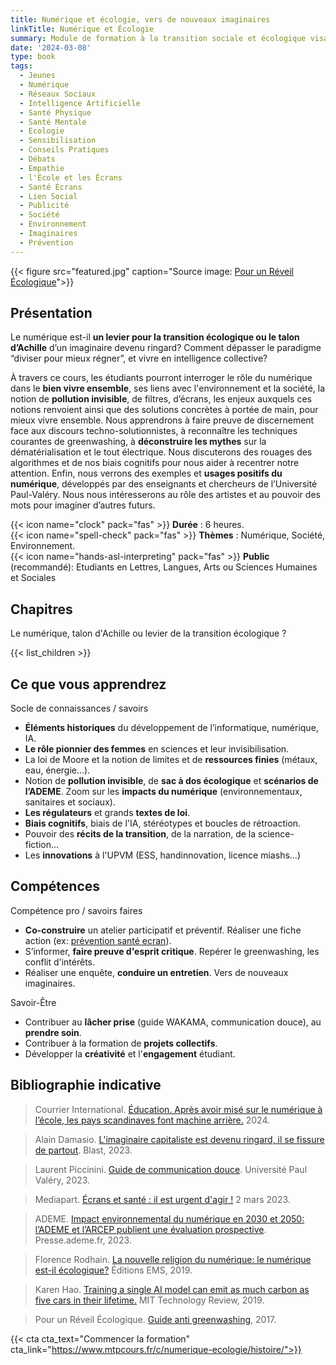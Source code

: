 ```yaml
---
title: Numérique et écologie, vers de nouveaux imaginaires
linkTitle: Numérique et Écologie
summary: Module de formation à la transition sociale et écologique visant à interroger nos usages du numérique, leurs impacts sur l'environnement et le bien vivre ensemble. Initiation à l'animation d'ateliers préventifs et au pouvoir des imaginaires pour sensibiliser aux enjeux et leviers d'actions.
date: '2024-03-08'
type: book
tags:
  - Jeunes
  - Numérique
  - Réseaux Sociaux
  - Intelligence Artificielle
  - Santé Physique
  - Santé Mentale
  - Ecologie
  - Sensibilisation
  - Conseils Pratiques
  - Débats
  - Empathie
  - l'École et les Écrans
  - Santé Écrans
  - Lien Social
  - Publicité
  - Société
  - Environnement
  - Imaginaires
  - Prévention
---
```


{{< figure src="featured.jpg" caption="Source image: [Pour un Réveil Écologique](https://pour-un-reveil-ecologique.org/fr/)">}}

## Présentation

Le numérique est-il <b>un levier pour la transition écologique ou le talon d’Achille</b> d’un imaginaire devenu ringard? Comment dépasser le paradigme “diviser pour mieux régner”, et vivre en intelligence collective? 

À travers ce cours, les étudiants pourront interroger le rôle du numérique dans le <b>bien vivre ensemble</b>, ses liens avec l'environnement et la société, la notion de <b>pollution invisible</b>, de filtres, d’écrans, les enjeux auxquels ces notions renvoient ainsi que des solutions concrètes à portée de main, pour mieux vivre ensemble. Nous apprendrons à faire preuve de discernement face aux discours techno-solutionnistes, à reconnaître les techniques courantes de greenwashing, à <b>déconstruire les mythes</b> sur la dématérialisation et le tout électrique. Nous discuterons des rouages des algorithmes et de nos biais cognitifs pour nous aider à recentrer notre attention. Enfin, nous verrons des exemples et <b>usages positifs du numérique</b>, développés par des enseignants et chercheurs de l’Université Paul-Valéry. Nous nous intéresserons au rôle des artistes et au pouvoir des mots pour imaginer d’autres futurs.

{{< icon name="clock" pack="fas" >}} <b>Durée</b> : 6 heures. <br>
{{< icon name="spell-check" pack="fas" >}} <b>Thèmes</b> : Numérique, Société, Environnement. <br>
{{< icon name="hands-asl-interpreting" pack="fas" >}} <b>Public</b> (recommandé): Etudiants en Lettres, Langues, Arts ou Sciences Humaines et Sociales

## Chapitres

Le numérique, talon d'Achille ou levier de la transition écologique ? 

{{< list_children >}}

## Ce que vous apprendrez

Socle de connaissances / savoirs

- <b>Éléments historiques</b> du développement de l’informatique, numérique, IA.
- <b>Le rôle pionnier des femmes</b> en sciences et leur invisibilisation.
- La loi de Moore et la notion de limites et de <b>ressources finies</b> (métaux, eau, énergie…).
- Notion de <b>pollution invisible</b>, de <b>sac à dos écologique</b> et <b>scénarios de l’ADEME</b>. Zoom sur les <b>impacts du numérique</b> (environnementaux, sanitaires et sociaux).
- <b>Les régulateurs</b> et grands <b>textes de loi</b>.
- <b>Biais cognitifs</b>, biais de l'IA, stéréotypes et boucles de rétroaction.
- Pouvoir des <b>récits de la transition</b>, de la narration, de la science-fiction...
- Les <b>innovations</b> à l'UPVM (ESS, handinnovation, licence miashs...)

## Compétences

Compétence pro / savoirs faires

- <b>Co-construire</b> un atelier participatif et préventif. Réaliser une fiche action (ex: [prévention santé ecran](https://www.mtpcours.fr/c/numerique-ecologie/prevention-sante-ecrans/)).
- S’informer, <b>faire preuve d'esprit critique</b>. Repérer le greenwashing, les conflit d'intérêts.
- Réaliser une enquête, <b>conduire un entretien</b>. Vers de nouveaux imaginaires.

Savoir-Être

- Contribuer au <b>lâcher prise</b> (guide WAKAMA, communication douce), au <b>prendre soin</b>.
- Contribuer à la formation de <b>projets collectifs</b>.
- Développer la <b>créativité</b> et l'<b>engagement</b> étudiant.

## Bibliographie indicative

> Courrier International. [Éducation. Après avoir misé sur le numérique à l’école, les pays scandinaves font machine arrière.](https://www.courrierinternational.com/article/education-apres-avoir-mise-sur-le-numerique-a-l-ecole-les-pays-scandinaves-font-machine-arriere) 2024.

> Alain Damasio. [L'imaginaire capitaliste est devenu ringard, il se fissure de partout](https://www.youtube.com/watch?v=Y8SpcxR6FjQ). Blast, 2023.

> Laurent Piccinini. [Guide de communication douce](https://www.univ-montp3.fr/sites/default/files/guide_de_la_communication_douce_2023_0.pdf). Université Paul Valéry, 2023.

> Mediapart. [Écrans et santé : il est urgent d'agir !](https://blogs.mediapart.fr/emmanuel-prados/blog/020323/ecrans-et-sante-il-est-urgent-d-agir) 2 mars 2023.

> ADEME. [Impact environnemental du numérique en 2030 et 2050: l’ADEME et l’ARCEP publient une évaluation prospective](https://presse.ademe.fr/2023/03/impact-environnemental-du-numerique-en-2030-et-2050-lademe-et-larcep-publient-une-evaluation-prospective.html). Presse.ademe.fr, 2023.

> Florence Rodhain. [La nouvelle religion du numérique: le numérique est-il écologique?](https://www.editions-ems.fr/boutique/la-nouvelle-religion-du-numerique-le-numerique-est-il-ecologique/) Éditions EMS, 2019.

> Karen Hao. [Training a single AI model can emit as much carbon as five cars in their lifetime.](https://www.technologyreview.com/2019/06/06/239031/training-a-single-ai-model-can-emit-as-much-carbon-as-five-cars-in-their-lifetimes/) MIT Technology Review, 2019.

> Pour un Réveil Écologique. [Guide anti greenwashing](https://pour-un-reveil-ecologique.org/fr/les-entreprises-nous-repondent/#guide-anti-greenwashing), 2017.

{{< cta cta_text="Commencer la formation" cta_link="https://www.mtpcours.fr/c/numerique-ecologie/histoire/">}}